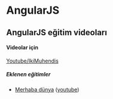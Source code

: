 # AngularJS

## AngularJS eğitim videoları


#### Videolar için

[Youtube/IkiMuhendis](http://www.youtube.com/ikimuhendis)

##### Eklenen eğitimler

- [Merhaba dünya](examples/helloWorld) ([youtube](http://www.youtube.com/watch?v=BR3jZrlQ7vk))

